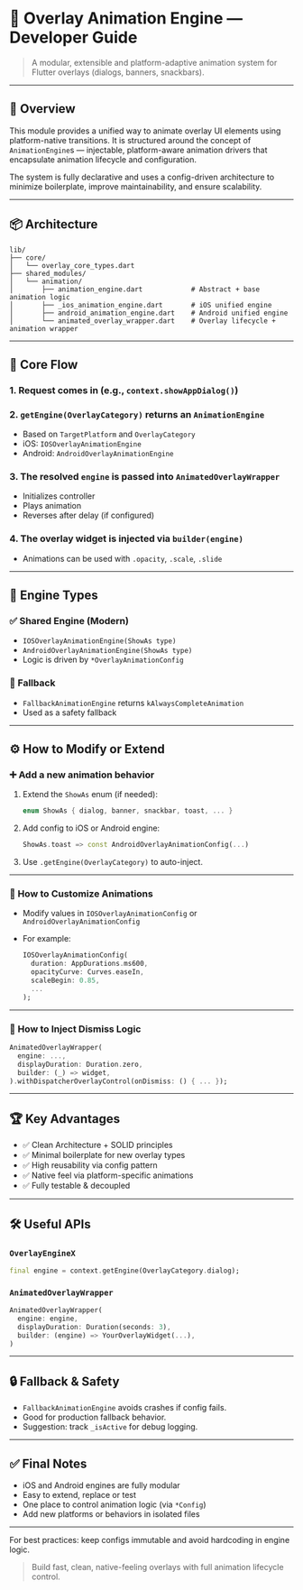 # 🧭 Overlay Animation Engine — Developer Guide

> A modular, extensible and platform-adaptive animation system for Flutter overlays (dialogs, banners, snackbars).

---

## 🔧 Overview

This module provides a unified way to animate overlay UI elements using platform-native transitions. It is structured around the concept of `AnimationEngine`s — injectable, platform-aware animation drivers that encapsulate animation lifecycle and configuration.

The system is fully declarative and uses a config-driven architecture to minimize boilerplate, improve maintainability, and ensure scalability.

---

## 📦 Architecture

```text
lib/
├── core/
│   └── overlay_core_types.dart
├── shared_modules/
│   └── animation/
│       ├── animation_engine.dart            # Abstract + base animation logic
│       ├── _ios_animation_engine.dart       # iOS unified engine
│       ├── android_animation_engine.dart    # Android unified engine
│       └── animated_overlay_wrapper.dart    # Overlay lifecycle + animation wrapper
```

---

## 🔁 Core Flow

### 1. Request comes in (e.g., `context.showAppDialog()`)

### 2. `getEngine(OverlayCategory)` returns an `AnimationEngine`

* Based on `TargetPlatform` and `OverlayCategory`
* iOS: `IOSOverlayAnimationEngine`
* Android: `AndroidOverlayAnimationEngine`

### 3. The resolved `engine` is passed into `AnimatedOverlayWrapper`

* Initializes controller
* Plays animation
* Reverses after delay (if configured)

### 4. The overlay widget is injected via `builder(engine)`

* Animations can be used with `.opacity`, `.scale`, `.slide`

---

## 🧠 Engine Types

### ✅ Shared Engine (Modern)

* `IOSOverlayAnimationEngine(ShowAs type)`
* `AndroidOverlayAnimationEngine(ShowAs type)`
* Logic is driven by `*OverlayAnimationConfig`

### 🛑 Fallback

* `FallbackAnimationEngine` returns `kAlwaysCompleteAnimation`
* Used as a safety fallback

---

## ⚙️ How to Modify or Extend

### ➕ Add a new animation behavior

1. Extend the `ShowAs` enum (if needed):

   ```dart
   enum ShowAs { dialog, banner, snackbar, toast, ... }
   ```
2. Add config to iOS or Android engine:

   ```dart
   ShowAs.toast => const AndroidOverlayAnimationConfig(...)
   ```
3. Use `.getEngine(OverlayCategory)` to auto-inject.

---

### 🧱 How to Customize Animations

* Modify values in `IOSOverlayAnimationConfig` or `AndroidOverlayAnimationConfig`
* For example:

  ```dart
  IOSOverlayAnimationConfig(
    duration: AppDurations.ms600,
    opacityCurve: Curves.easeIn,
    scaleBegin: 0.85,
    ...
  );
  ```

---

### 🧼 How to Inject Dismiss Logic

```dart
AnimatedOverlayWrapper(
  engine: ..., 
  displayDuration: Duration.zero,
  builder: (_) => widget,
).withDispatcherOverlayControl(onDismiss: () { ... });
```

---

## 🏆 Key Advantages

* ✅ Clean Architecture + SOLID principles
* ✅ Minimal boilerplate for new overlay types
* ✅ High reusability via config pattern
* ✅ Native feel via platform-specific animations
* ✅ Fully testable & decoupled

---

## 🛠️ Useful APIs

### `OverlayEngineX`

```dart
final engine = context.getEngine(OverlayCategory.dialog);
```

### `AnimatedOverlayWrapper`

```dart
AnimatedOverlayWrapper(
  engine: engine,
  displayDuration: Duration(seconds: 3),
  builder: (engine) => YourOverlayWidget(...),
)
```

---

## 🔒 Fallback & Safety

* `FallbackAnimationEngine` avoids crashes if config fails.
* Good for production fallback behavior.
* Suggestion: track `_isActive` for debug logging.

---

## ✅ Final Notes

* iOS and Android engines are fully modular
* Easy to extend, replace or test
* One place to control animation logic (via `*Config`)
* Add new platforms or behaviors in isolated files

---

For best practices: keep configs immutable and avoid hardcoding in engine logic.

> Build fast, clean, native-feeling overlays with full animation lifecycle control.
